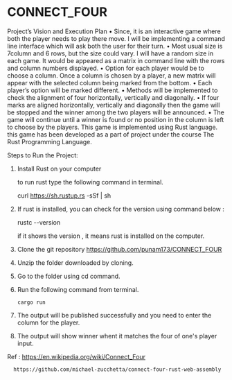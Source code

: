 # CONNECT_FOUR
Project’s Vision and Execution Plan • Since, it is an interactive game where both the player needs to play there move. I will be implementing a command line interface which will ask both the user for their turn. • Most usual size is 7column and 6 rows, but the size could vary. I will have a random size in each game. It would be appeared as a matrix in command line with the rows and column numbers displayed. • Option for each player would be to choose a column. Once a column is chosen by a player, a new matrix will appear with the selected column being marked from the bottom. • Each player’s option will be marked different. • Methods will be implemented to check the alignment of four horizontally, vertically and diagonally. • If four marks are aligned horizontally, vertically and diagonally then the game will be stopped and the winner among the two players will be announced. • The game will continue until a winner is found or no position in the column is left to choose by the players.
This game is implemented using Rust language. this game has been developed as a part of project under the course The Rust Programming Language.

Steps to Run the Project:

1. Install Rust on your computer 

   to run rust type the following command in terminal.
   
      curl https://sh.rustup.rs -sSf | sh

2. If rust is installed, you can check for the version using command below :
   
      rustc --version
    
      if it shows the version , it means rust is installed on the computer.
      
3. Clone the git repository https://github.com/punam173/CONNECT_FOUR

4. Unzip the folder downloaded by cloning.

5. Go to the folder using cd command.

6. Run the following command from terminal.
     
       cargo run
       
7. The output will be published successfully and you need to enter the column for the player.
       

8. The output will show winner whent it matches the four of one's player input.

Ref : https://en.wikipedia.org/wiki/Connect_Four
     
      https://github.com/michael-zucchetta/connect-four-rust-web-assembly
